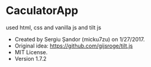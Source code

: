 # CaculatorApp
used html, css and vanilla js
and tilt js
 * Created by Sergiu Șandor (micku7zu) on 1/27/2017.
 * Original idea: https://github.com/gijsroge/tilt.js
 * MIT License.
 * Version 1.7.2
